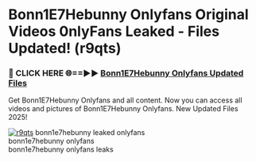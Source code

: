 # Bonn1E7Hebunny Onlyfans Original Videos 0nlyFans Leaked - Files Updated! (r9qts)

<h3>🔴 CLICK HERE 🌐==►► <a href="https://tinyurl.com/4seja8ks" rel="nofollow">Bonn1E7Hebunny Onlyfans Updated Files</a></h3>

Get Bonn1E7Hebunny Onlyfans and all content. Now you can access all videos and pictures of Bonn1E7Hebunny Onlyfans. New Updated Files 2025!

[![r9qts](https://i.imgur.com/EWjZXRe.gif)](https://tinyurl.com/4seja8ks)
bonn1e7hebunny leaked onlyfans<br>
bonn1e7hebunny onlyfans<br>
bonn1e7hebunny onlyfans leaks